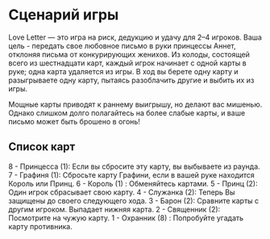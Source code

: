 # Сценарий игры <!-- omit in toc -->

Love Letter — это игра на риск, дедукцию и удачу для 2–4 игроков. Ваша цель - передать свое любовное письмо в руки принцессы Аннет, отклоняя письма от конкурирующих женихов. Из колоды, состоящей всего из шестнадцати карт, каждый игрок начинает с одной карты в руке; одна карта удаляется из игры. В ход вы берете одну карту и разыгрываете одну карту, пытаясь разоблачить другие и выбить их из игры. 

Мощные карты приводят к раннему выигрышу, но делают вас мишенью. Однако слишком долго полагайтесь на более слабые карты, и ваше письмо может быть брошено в огонь!


## Список карт

8 - Принцесса (1): Если вы сбросите эту карту, вы выбываете из раунда.
7 - Графиня (1): Сбросьте карту Графини, если в вашей руке находится Король или Принц.
6 - Король (1) : Обменяйтесь картами.
5 - Принц (2): Один игрок сбрасывает свою карту.
4 - Служанка (2): Теперь Вы защищены до своего следующего хода.
3 - Барон (2): Сравните карты с другим игроком. Выпадает нижняя карта.
2 - Священник (2): Посмотрите на чужую карту.
1 - Охранник (8) : Попробуйте угадать карту противника.
